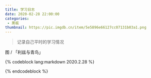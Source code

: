 ```yaml
---
title: 学习日志
date: 2020-02-28 22:00:00
categories:
 - 黑板
thumbnail: https://pic.imgdb.cn/item/5e5896e66127cc07131b03a1.png
---
```


> 记录自己平时的学习情况

<!--more-->

图 / 「利兹与青鸟」

{% codeblock lang:markdown 2020.2.28 %}

{% endcodeblock %}